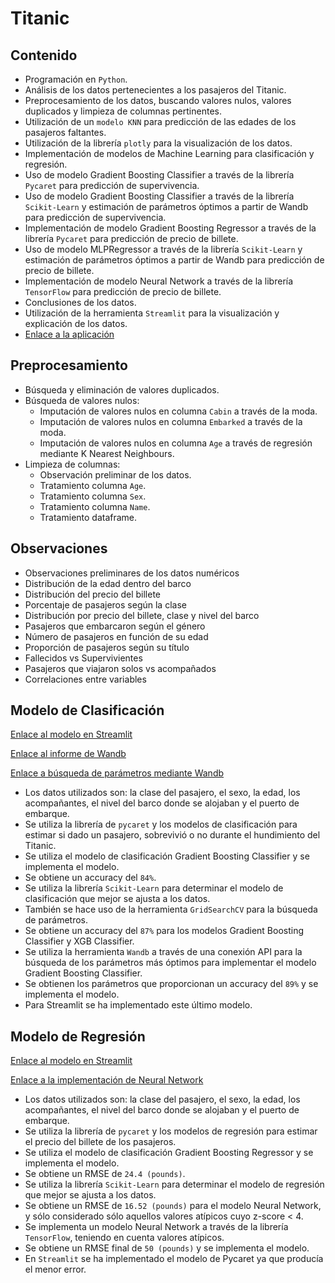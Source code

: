 # **Titanic**

## Contenido

* Programación en `Python`.
* Análisis de los datos pertenecientes a los pasajeros del Titanic.
* Preprocesamiento de los datos, buscando valores nulos, valores duplicados y limpieza de columnas pertinentes.
* Utilización de un ``modelo KNN`` para predicción de las edades de los pasajeros faltantes.
* Utilización de la librería `plotly` para la visualización de los datos.
* Implementación de modelos de Machine Learning para clasificación y regresión.
* Uso de modelo Gradient Boosting Classifier a través de la librería ``Pycaret`` para predicción de supervivencia.
* Uso de modelo Gradient Boosting Classifier a través de la librería ``Scikit-Learn`` y estimación de parámetros óptimos a partir de Wandb para predicción de supervivencia.
* Implementación de modelo Gradient Boosting Regressor a través de la librería ``Pycaret`` para predicción de precio de billete.
* Uso de modelo MLPRegressor a través de la librería `Scikit-Learn` y estimación de parámetros óptimos a partir de Wandb para predicción de precio de billete.
* Implementación de modelo Neural Network a través de la librería ``TensorFlow`` para predicción de precio de billete.
* Conclusiones de los datos.
* Utilización de la herramienta `Streamlit` para la visualización y explicación de los datos.
* [Enlace a la aplicación](https://alba-app-titanic.streamlit.app/)

## Preprocesamiento

* Búsqueda y eliminación de valores duplicados.
* Búsqueda de valores nulos:
  * Imputación de valores nulos en columna `Cabin` a través de la moda.
  * Imputación de valores nulos en columna `Embarked` a través de la moda.
  * Imputación de valores nulos en columna `Age` a través de regresión mediante K Nearest Neighbours.
* Limpieza de columnas:
  * Observación preliminar de los datos.
  * Tratamiento columna `Age`.
  * Tratamiento columna `Sex`.
  * Tratamiento columna `Name`.
  * Tratamiento dataframe.

## Observaciones

* Observaciones preliminares de los datos numéricos
* Distribución de la edad dentro del barco
* Distribución del precio del billete
* Porcentaje de pasajeros según la clase
* Distribución por precio del billete, clase y nivel del barco
* Pasajeros que embarcaron según el género
* Número de pasajeros en función de su edad
* Proporción de pasajeros según su título
* Fallecidos vs Supervivientes
* Pasajeros que viajaron solos vs acompañados
* Correlaciones entre variables

## Modelo de Clasificación

[Enlace al modelo en Streamlit](https://titanicmodels.streamlit.app/Classification)

[Enlace al informe de Wandb](https://wandb.ai/alba-m-boga/Project_Titanic/reports/Predictor-de-Supervivencia--Vmlldzo0ODA1NTE3)

[Enlace a búsqueda de parámetros mediante Wandb](https://github.com/AlbaBoga/DataAnalyticsPorfolio/blob/main/Project_Titanic/Project_Titanic_wandb.ipynb)

* Los datos utilizados son: la clase del pasajero, el sexo, la edad, los acompañantes, el nivel del barco donde se alojaban y el puerto de embarque.
* Se utiliza la librería de `pycaret` y los modelos de clasificación para estimar si dado un pasajero, sobrevivió o no durante el hundimiento del Titanic.
* Se utiliza el modelo de clasificación Gradient Boosting Classifier y se implementa el modelo.
* Se obtiene un accuracy del ``84%``.
* Se utiliza la librería ``Scikit-Learn`` para determinar el modelo de clasificación que mejor se ajusta a los datos.
* También se hace uso de la herramienta ``GridSearchCV`` para la búsqueda de parámetros.
* Se obtiene un accuracy del ``87%`` para los modelos Gradient Boosting Classifier y XGB Classifier.
* Se utiliza la herramienta ``Wandb`` a través de una conexión API para la búsqueda de los parámetros más óptimos para implementar el modelo Gradient Boosting Classifier.
* Se obtienen los parámetros que proporcionan un accuracy del ``89%`` y se implementa el modelo.
* Para Streamlit se ha implementado este último modelo.

## Modelo de Regresión

[Enlace al modelo en Streamlit](https://titanicmodels.streamlit.app/Regression)

[Enlace a la implementación de Neural Network](https://github.com/AlbaBoga/DataAnalyticsPorfolio/blob/main/Project_Titanic/tensorflowtitanic_reg.ipynb)

* Los datos utilizados son: la clase del pasajero, el sexo, la edad, los acompañantes, el nivel del barco donde se alojaban y el puerto de embarque.
* Se utiliza la librería de `pycaret` y los modelos de regresión para estimar el precio del billete de los pasajeros.
* Se utiliza el modelo de clasificación Gradient Boosting Regressor y se implementa el modelo.
* Se obtiene un RMSE de ``24.4 (pounds)``.
* Se utiliza la librería ``Scikit-Learn`` para determinar el modelo de regresión que mejor se ajusta a los datos.
* Se obtiene un RMSE de ``16.52 (pounds)`` para el modelo Neural Network, y sólo considerado sólo aquellos valores atípicos cuyo z-score < 4.
* Se implementa un modelo Neural Network a través de la librería ``TensorFlow``, teniendo en cuenta valores atípicos.
* Se obtiene un RMSE final de ``50 (pounds)`` y se implementa el modelo.
* En `Streamlit` se ha implementado el modelo de Pycaret ya que producía el menor error.

